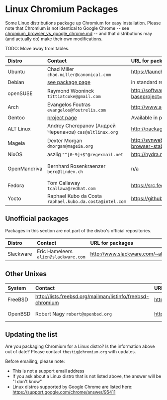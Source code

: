 # Linux Chromium Packages

Some Linux distributions package up Chromium for easy installation. Please note
that Chromium is not identical to Google Chrome -- see
[chromium_browser_vs_google_chrome.md](chromium_browser_vs_google_chrome.md) --
and that distributions may (and actually do) make their own modifications.

TODO: Move away from tables.

| **Distro** | **Contact** | **URL for packages** | **URL for distro-specific patches** |
|:-----------|:------------|:---------------------|:------------------------------------|
| Ubuntu     | Chad Miller `chad.miller@canonical.com` | https://launchpad.net/ubuntu/+source/chromium-browser | https://code.launchpad.net/ubuntu/+source/chromium-browser |
| Debian     | [see package page](http://packages.debian.org/sid/chromium) | in standard repo     | [debian patch tracker](http://patch-tracker.debian.org/package/chromium-browser/) |
| openSUSE   | Raymond Wooninck  `tittiatcoke@gmail.com` | http://software.opensuse.org/search?baseproject=ALL&p=1&q=chromium | ??                                  |
| Arch       | Evangelos Foutras `evangelos@foutrelis.com` | http://www.archlinux.org/packages/extra/x86_64/chromium/ | [link](http://projects.archlinux.org/svntogit/packages.git/tree/trunk?h=packages/chromium) |
| Gentoo     | [project page](http://www.gentoo.org/proj/en/desktop/chromium/index.xml) | Available in portage, [www-client/chromium](http://packages.gentoo.org/package/www-client/chromium) | http://sources.gentoo.org/viewcvs.py/gentoo-x86/www-client/chromium/files/ |
| ALT Linux  | Andrey Cherepanov (Андрей Черепанов) `cas@altlinux.org` | http://packages.altlinux.org/en/Sisyphus/srpms/chromium | http://git.altlinux.org/gears/c/chromium.git?a=tree |
| Mageia     | Dexter Morgan `dmorgan@mageia.org` | http://svnweb.mageia.org/packages/cauldron/chromium-browser-stable/current/SPECS/ | http://svnweb.mageia.org/packages/cauldron/chromium-browser-stable/current/SOURCES/ |
| NixOS      | aszlig `"^[0-9]+$"@regexmail.net` | http://hydra.nixos.org/search?query=pkgs.chromium | https://github.com/NixOS/nixpkgs/tree/master/pkgs/applications/networking/browsers/chromium |
| OpenMandriva | Bernhard Rosenkraenzer `bero@lindev.ch` | n/a | https://github.com/OpenMandrivaAssociation/chromium-browser-stable https://github.com/OpenMandrivaAssociation/chromium-browser-beta https://github.com/OpenMandrivaAssociation/chromium-browser-dev |
| Fedora     | Tom Callaway `tcallawa@redhat.com` | https://src.fedoraproject.org/rpms/chromium/ | https://src.fedoraproject.org/rpms/chromium/tree/master |
| Yocto      | Raphael Kubo da Costa `raphael.kubo.da.costa@intel.com` | https://github.com/OSSystems/meta-browser | https://github.com/OSSystems/meta-browser/tree/master/recipes-browser/chromium/files |

## Unofficial packages

Packages in this section are not part of the distro's official repositories.

| **Distro** | **Contact** | **URL for packages** | **URL for distro-specific patches** |
|:-----------|:------------|:---------------------|:------------------------------------|
| Slackware  | Eric Hameleers `alien@slackware.com` | http://www.slackware.com/~alien/slackbuilds/chromium/ | http://www.slackware.com/~alien/slackbuilds/chromium/ |

## Other Unixes

| **System** | **Contact** | **URL for packages** | **URL for patches** |
|:-----------|:------------|:---------------------|:--------------------|
| FreeBSD    | http://lists.freebsd.org/mailman/listinfo/freebsd-chromium | http://wiki.freebsd.org/Chromium | https://svnweb.freebsd.org/ports/head/www/chromium/files/ |
| OpenBSD    | Robert Nagy `robert@openbsd.org` | http://openports.se/www/chromium | http://www.openbsd.org/cgi-bin/cvsweb/ports/www/chromium/patches/ |

## Updating the list

Are you packaging Chromium for a Linux distro? Is the information above out of
date? Please contact `thestig@chromium.org` with updates.

Before emailing, please note:

*   This is not a support email address
*   If you ask about a Linux distro that is not listed above, the answer will be
    "I don't know"
*   Linux distros supported by Google Chrome are listed here:
    https://support.google.com/chrome/answer/95411
